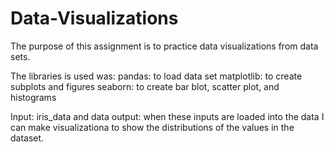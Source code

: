 # Data-Visualizations

The purpose of this assignment is to practice data visualizations from data sets.

The libraries is used was:
pandas: to load data set
matplotlib: to create subplots and figures
seaborn: to create bar blot, scatter plot, and histograms

Input: iris_data and data
output: when these inputs are loaded into the data I can make visualizationa to show the distributions of the values in the dataset.

